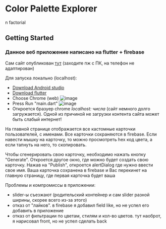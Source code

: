 # Color Palette Explorer

n factorial

## Getting Started

### Данное веб приложение написано на flutter + firebase

Сам сайт опубликован <a href = "https://kokeyev.github.io/color_palette_app/index.html">тут</a> (заходите пж с ПК, на телефон не адаптирован)

Для запуска локально (localhost):
* <a href = "[https://docs.flutter.dev/get-started/install](https://developer.android.com/studio)">Download Android studio</a>
* <a href = "https://docs.flutter.dev/get-started/install">Download flutter</a>
* Choose Chrome (web)
  ![image](https://github.com/kokeyev/color_palette_explorer/assets/81364897/c0669ea1-40db-49e7-8a80-1efc950eea3c)
* Press Run "main.dart"
  ![image](https://github.com/kokeyev/color_palette_explorer/assets/81364897/104a150c-4c54-4e99-b0c4-2ce13ed88341)
* Откроется бразуер chrome *localhost: числа* (сайт немного долго загружается). Одной из причиной не загрузки контента сайта может быть слабый интернет!


На главной странице отображается все кастомные карточки пользователей, с именами. Все карточки сохраняются в firebase. 
Если навести мышку на карточку, то можно просмотреть hex код цвета, а если тапнуть на него, то скопировать.

Чтобы сгенерировать свою карточку, необходимо нажать кнопку "Generate". Откроется другое окно, где можно будет создать свою карточку. Нажав на "Publish", откроется alertDialog где нужно ввести свое имя. Ваша карточка сохранена в firebase и Вас перекинет на главную страницу, где первая карточка будет ваша

Проблемы и компромиссы в приложении:
* slider-ы съезжают (родительский контейнер и сам slider разной ширины, скорее всего из-за этого)
* отказ от "лайков". в firebase я добавил field like, но не успел его добавить в приложение
* отказ от фильтрации по цветам, стилям и кол-во цветов. тут наоброт, я нарисовал front, но не успел сделать back
